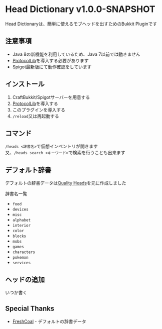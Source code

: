 # Head Dictionary v1.0.0-SNAPSHOT

Head Dictionaryは、簡単に使えるモブヘッドを出すためのBukkit Pluginです

## 注意事項

* Java 8の新機能を利用しているため、Java 7以前では動きません
* [ProtocolLib](https://www.spigotmc.org/resources/protocollib.1997/)を導入する必要があります
* Spigot最新版にて動作確認をしています

## インストール

1. CraftBukkit/Spigotサーバーを用意する
2. [ProtocolLib](https://www.spigotmc.org/resources/protocollib.1997/)を導入する
3. このプラグインを導入する
4. `/reload`又は再起動する

## コマンド

`/heads <辞書名>`で仮想インベントリが開きます  
又、`/heads search <キーワード>`で検索を行うことも出来ます

## デフォルト辞書

デフォルトの辞書データは[Quality Heads](http://heads.freshcoal.com/maincollection.php)を元に作成しました

辞書名一覧

* `food`
* `devices`
* `misc`
* `alphabet`
* `interior`
* `color`
* `blocks`
* `mobs`
* `games`
* `characters`
* `pokemon`
* `services`

## ヘッドの追加

いつか書く

## Special Thanks

* [FreshCoal](http://heads.freshcoal.com/maincollection.php) - デフォルトの辞書データ
